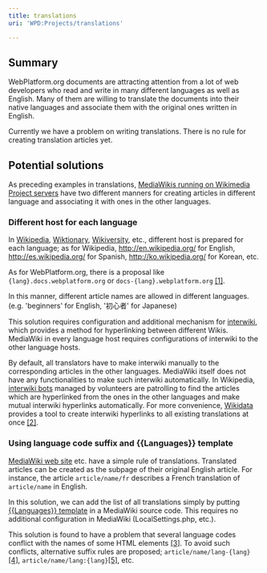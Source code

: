```yaml
---
title: translations
uri: 'WPD:Projects/translations'

---
```

## <span>Summary</span>

WebPlatform.org documents are attracting attention from a lot of web developers who read and write in many different languages as well as English. Many of them are willing to translate the documents into their native languages and associate them with the original ones written in English.

Currently we have a problem on writing translations. There is no rule for creating translation articles yet.

## <span>Potential solutions</span>

As preceding examples in translations, [MediaWikis running on Wikimedia Project servers](http://meta.wikimedia.org/wiki/Complete_list_of_Wikimedia_projects) have two different manners for creating articles in different language and associating it with ones in the other languages.

### <span>Different host for each language</span>

In [Wikipedia](http://en.wikipedia.org/), [Wiktionary](http://en.wiktionary.org/), [Wikiversity](http://en.wikiversity.org/), etc., different host is prepared for each language; as for Wikipedia, <http://en.wikipedia.org/> for English, <http://es.wikipedia.org/> for Spanish, <http://ko.wikipedia.org/> for Korean, etc.

As for WebPlatform.org, there is a proposal like `{lang}.docs.webplatform.org` or `docs-{lang}.webplatform.org` [[1]](http://lists.w3.org/Archives/Public/public-webplatform/2012Dec/0113.html).

In this manner, different article names are allowed in different languages. (e.g. 'beginners' for English, '初心者' for Japanese)

This solution requires configuration and additional mechanism for [interwiki](http://www.mediawiki.org/wiki/Manual:Interwiki), which provides a method for hyperlinking between different Wikis. MediaWiki in every language host requires configurations of interwiki to the other language hosts.

By default, all translators have to make interwiki manually to the corresponding articles in the other languages. MediaWiki itself does not have any functionalities to make such interwiki automatically. In Wikipedia, [interwiki bots](http://meta.wikimedia.org/wiki/Interwiki_bot) managed by volunteers are patrolling to find the articles which are hyperlinked from the ones in the other languages and make mutual interwiki hyperlinks automatically. For more convenience, [Wikidata](http://www.wikidata.org/wiki/Wikidata:Main_Page) provides a tool to create interwiki hyperlinks to all existing translations at once [[2]](http://meta.wikimedia.org/wiki/Interwiki_bot).

### <span>Using language code suffix and {{Languages}} template</span>

[MediaWiki web site](http://www.mediawiki.org/) etc. have a simple rule of translations. Translated articles can be created as the subpage of their original English article. For instance, the article `article/name/fr` describes a French translation of `article/name` in English.

In this solution, we can add the list of all translations simply by putting [{{Languages}} template](http://www.mediawiki.org/wiki/Template:Languages) in a MediaWiki source code. This requires no additional configuration in MediaWiki (LocalSettings.php, etc.).

This solution is found to have a problem that several language codes conflict with the names of some HTML elements [[3]](http://lists.w3.org/Archives/Public/public-webplatform/2012Dec/0051.html). To avoid such conflicts, alternative suffix rules are proposed; `article/name/lang-{lang}`[[4]](http://lists.w3.org/Archives/Public/public-webplatform/2012Dec/0076.html), `article/name/lang:{lang}`[[5]](http://lists.w3.org/Archives/Public/public-webplatform/2012Dec/0077.html), etc.